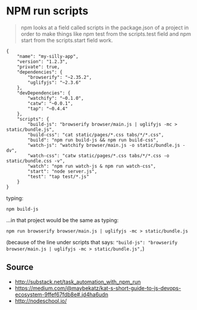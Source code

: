 ﻿# NPM run scripts

> npm looks at a field called scripts in the package.json of a project in order to make things like npm test from the scripts.test field and npm start from the scripts.start field work.

    {
        "name": "my-silly-app",
        "version": "1.2.3",
        "private": true,
        "dependencies": {
            "browserify": "~2.35.2",
            "uglifyjs": "~2.3.6"
        },
        "devDependencies": {
            "watchify": "~0.1.0",
            "catw": "~0.0.1",
            "tap": "~0.4.4"
        },
        "scripts": {
            "build-js": "browserify browser/main.js | uglifyjs -mc > static/bundle.js",
            "build-css": "cat static/pages/*.css tabs/*/*.css",
            "build": "npm run build-js && npm run build-css",
            "watch-js": "watchify browser/main.js -o static/bundle.js -dv",
            "watch-css": "catw static/pages/*.css tabs/*/*.css -o static/bundle.css -v",
            "watch": "npm run watch-js & npm run watch-css",
            "start": "node server.js",
            "test": "tap test/*.js"
        }
    }

typing:

	npm build-js

...in that project would be the same as typing:

	npm run browserify browser/main.js | uglifyjs -mc > static/bundle.js

(because of the line under scripts that says: `"build-js": "browserify browser/main.js | uglifyjs -mc > static/bundle.js",`)

## Source

- <http://substack.net/task_automation_with_npm_run>
- <https://medium.com/@maybekatz/kat-s-short-guide-to-js-devops-ecosystem-9ffef67fdb8e#.jd4ha6udn>
- <http://nodeschool.io/>